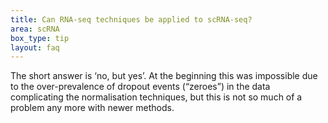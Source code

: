 ```yaml
---
title: Can RNA-seq techniques be applied to scRNA-seq?
area: scRNA
box_type: tip
layout: faq
---
```


The short answer is ‘no, but yes’. At the beginning this was impossible due to the over-prevalence of dropout events (“zeroes”) in the data complicating the normalisation techniques, but this is not so much of a problem any more with newer methods.
